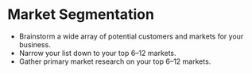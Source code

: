 # Market Segmentation

- Brainstorm a wide array of potential customers and markets for your business. 
- Narrow your list down to your top 6–12 markets. 
- Gather primary market research on your top 6–12 markets.
